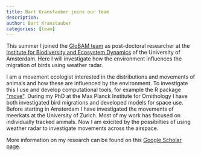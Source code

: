 ```yaml
---
title: Bart Kranstauber joins our team
description: 
author: Bart Kranstauber
categories: [team]
---
```


This summer I joined the [GloBAM team](/team/) as post-doctoral researcher at the [Institute for Biodiversity and Ecosystem Dynamics](https://ibed.uva.nl/) of the University of Amsterdam. 
Here I will investigate how the environment influences the migration of birds using weather radar. 

I am a movement ecologist interested in the distributions and movements of animals and how these are influenced by the environment. To investigate this I use and develop computational tools, for example the R package ["move"](https://cran.r-project.org/web/packages/move/index.html). During my PhD at the Max Planck Institute for Ornithology I have both investigated bird migrations and developed models for space use. Before starting in Amsterdam I have investigated the movements of meerkats at the University of Zurich. Most of my work has focused on individually tracked animals. Now I am exicited by the possibilties of using weather radar to investigate movements across the airspace. 

More information on my research can be found on this [Google Scholar page](https://scholar.google.com/citations?user=Pnx8P3EAAAAJ).
